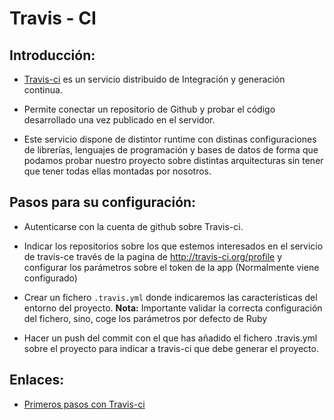 # Travis - CI

## Introducción:

* [Travis-ci](http://travis-ci.org/) es un servicio distribuido de Integración y generación continua.
* Permite conectar un repositorio de Github y probar el código desarrollado una vez publicado en el servidor.

* Este servicio dispone de distintor runtime con distinas configuraciones de librerías, lenguajes de programación y bases de datos de forma que podamos probar nuestro proyecto sobre distintas arquitecturas sin tener que tener todas ellas montadas por nosotros.

## Pasos para su configuración:

* Autenticarse con la cuenta de github sobre Travis-ci.
* Indicar los repositorios sobre los que estemos interesados en el servicio de travis-ce través de la pagina de http://travis-ci.org/profile y configurar los parámetros sobre el token de la app (Normalmente viene configurado)

* Crear un fichero `.travis.yml` donde indicaremos las características del entorno del proyecto. **Nota:** Importante validar la correcta configuración del fichero, sino, coge los parámetros por defecto de Ruby

* Hacer un push del commit con el que has añadido el fichero .travis.yml sobre el proyecto para indicar a travis-ci que debe generar el proyecto.

## Enlaces:
* [Primeros pasos con Travis-ci](http://about.travis-ci.org/es/docs/user/getting-started/)
